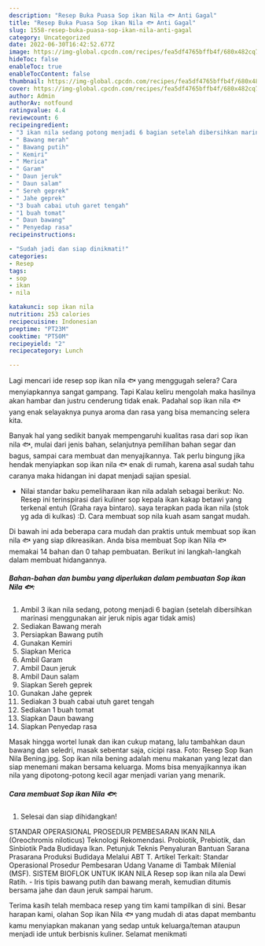 ```yaml
---
description: "Resep Buka Puasa Sop ikan Nila 🐟 Anti Gagal"
title: "Resep Buka Puasa Sop ikan Nila 🐟 Anti Gagal"
slug: 1558-resep-buka-puasa-sop-ikan-nila-anti-gagal
category: Uncategorized
date: 2022-06-30T16:42:52.677Z
image: https://img-global.cpcdn.com/recipes/fea5df4765bffb4f/680x482cq70/sop-ikan-nila-foto-resep-utama.jpg
hideToc: false
enableToc: true
enableTocContent: false
thumbnail: https://img-global.cpcdn.com/recipes/fea5df4765bffb4f/680x482cq70/sop-ikan-nila-foto-resep-utama.jpg
cover: https://img-global.cpcdn.com/recipes/fea5df4765bffb4f/680x482cq70/sop-ikan-nila-foto-resep-utama.jpg
author: Admin
authorAv: notfound
ratingvalue: 4.4
reviewcount: 6
recipeingredient:
- "3 ikan nila sedang potong menjadi 6 bagian setelah dibersihkan marinasi menggunakan air jeruk nipis agar tidak amis"
- " Bawang merah"
- " Bawang putih"
- " Kemiri"
- " Merica"
- " Garam"
- " Daun jeruk"
- " Daun salam"
- " Sereh geprek"
- " Jahe geprek"
- "3 buah cabai utuh garet tengah"
- "1 buah tomat"
- " Daun bawang"
- " Penyedap rasa"
recipeinstructions:

- "Sudah jadi dan siap dinikmati!"
categories:
- Resep
tags:
- sop
- ikan
- nila

katakunci: sop ikan nila 
nutrition: 253 calories
recipecuisine: Indonesian
preptime: "PT23M"
cooktime: "PT50M"
recipeyield: "2"
recipecategory: Lunch

---
```



Lagi mencari ide resep sop ikan nila 🐟 yang menggugah selera? Cara menyiapkannya sangat gampang. Tapi Kalau keliru mengolah maka hasilnya akan hambar dan justru cenderung tidak enak. Padahal sop ikan nila 🐟 yang enak selayaknya punya aroma dan rasa yang bisa memancing selera kita.


Banyak hal yang sedikit banyak mempengaruhi kualitas rasa dari sop ikan nila 🐟, mulai dari jenis bahan, selanjutnya pemilihan bahan segar dan bagus, sampai cara membuat dan menyajikannya. Tak perlu bingung jika hendak menyiapkan sop ikan nila 🐟 enak di rumah, karena asal sudah tahu caranya maka hidangan ini dapat menjadi sajian spesial.

- Nilai standar baku pemeliharaan ikan nila adalah sebagai berikut: No. Resep ini terinspirasi dari kuliner sop kepala ikan kakap betawi yang terkenal entuh (Graha raya bintaro). saya terapkan pada ikan nila (stok yg ada di kulkas) :D. Cara membuat sop nila kuah asam sangat mudah.


Di bawah ini ada beberapa cara mudah dan praktis untuk membuat sop ikan nila 🐟 yang siap dikreasikan. Anda bisa membuat Sop ikan Nila 🐟 memakai 14 bahan dan 0 tahap pembuatan. Berikut ini langkah-langkah dalam membuat hidangannya.

<!--inarticleads1-->

##### Bahan-bahan dan bumbu yang diperlukan dalam pembuatan Sop ikan Nila 🐟:

1. Ambil 3 ikan nila sedang, potong menjadi 6 bagian (setelah dibersihkan marinasi menggunakan air jeruk nipis agar tidak amis)
1. Sediakan  Bawang merah
1. Persiapkan  Bawang putih
1. Gunakan  Kemiri
1. Siapkan  Merica
1. Ambil  Garam
1. Ambil  Daun jeruk
1. Ambil  Daun salam
1. Siapkan  Sereh geprek
1. Gunakan  Jahe geprek
1. Sediakan 3 buah cabai utuh garet tengah
1. Sediakan 1 buah tomat
1. Siapkan  Daun bawang
1. Siapkan  Penyedap rasa


Masak hingga wortel lunak dan ikan cukup matang, lalu tambahkan daun bawang dan seledri, masak sebentar saja, cicipi rasa. Foto: Resep Sop Ikan Nila Bening.jpg. Sop ikan nila bening adalah menu makanan yang lezat dan siap menemani makan bersama keluarga. Moms bisa menyajikannya ikan nila yang dipotong-potong kecil agar menjadi varian yang menarik. 

<!--inarticleads2-->

##### Cara membuat Sop ikan Nila 🐟:


1. Selesai dan siap dihidangkan!

STANDAR OPERASIONAL PROSEDUR PEMBESARAN IKAN NILA (Oreochromis niloticus) Teknologi Rekomendasi. Probiotik, Prebiotik, dan Sinbiotik Pada Budidaya Ikan. Petunjuk Teknis Penyaluran Bantuan Sarana Prasarana Produksi Budidaya Melalui ABT T. Artikel Terkait: Standar Operasional Prosedur Pembesaran Udang Vaname di Tambak Milenial (MSF). SISTEM BIOFLOK UNTUK IKAN NILA Resep sop ikan nila ala Dewi Ratih. - Iris tipis bawang putih dan bawang merah, kemudian ditumis bersama jahe dan daun jeruk sampai harum. 

Terima kasih telah membaca resep yang tim kami tampilkan di sini. Besar harapan kami, olahan Sop ikan Nila 🐟 yang mudah di atas dapat membantu kamu menyiapkan makanan yang sedap untuk keluarga/teman ataupun menjadi ide untuk berbisnis kuliner. Selamat menikmati
